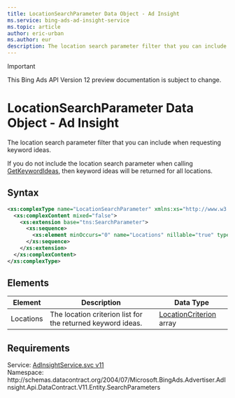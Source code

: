 ```yaml
---
title: LocationSearchParameter Data Object - Ad Insight
ms.service: bing-ads-ad-insight-service
ms.topic: article
author: eric-urban
ms.author: eur
description: The location search parameter filter that you can include when requesting keyword ideas.
---
```

> [!IMPORTANT]
> This Bing Ads API Version 12 preview documentation is subject to change.
# LocationSearchParameter Data Object - Ad Insight
The location search parameter filter that you can include when requesting keyword ideas.

If you do not include the location search parameter when calling [GetKeywordIdeas](../ad-insight-service/getkeywordideas.md), then keyword ideas will be returned for all locations.

## Syntax
```xml
<xs:complexType name="LocationSearchParameter" xmlns:xs="http://www.w3.org/2001/XMLSchema">
  <xs:complexContent mixed="false">
    <xs:extension base="tns:SearchParameter">
      <xs:sequence>
        <xs:element minOccurs="0" name="Locations" nillable="true" type="q4:ArrayOfLocationCriterion" xmlns:q4="http://schemas.datacontract.org/2004/07/Microsoft.BingAds.Advertiser.AdInsight.Api.DataContract.V11.Entity.Criterions" />
      </xs:sequence>
    </xs:extension>
  </xs:complexContent>
</xs:complexType>
```

## <a name="elements"></a>Elements

|Element|Description|Data Type|
|-----------|---------------|-------------|
|<a name="locations"></a>Locations|The location criterion list for the returned keyword ideas.|[LocationCriterion](locationcriterion.md) array|

## Requirements
Service: [AdInsightService.svc v11](https://adinsight.api.bingads.microsoft.com/Api/Advertiser/AdInsight/v11/AdInsightService.svc)  
Namespace: http\://schemas.datacontract.org/2004/07/Microsoft.BingAds.Advertiser.AdInsight.Api.DataContract.V11.Entity.SearchParameters  

